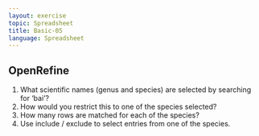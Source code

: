 ```yaml
---
layout: exercise
topic: Spreadsheet
title: Basic-05
language: Spreadsheet
---
```


## OpenRefine

1. What scientific names (genus and species) are selected by searching for ‘bai’?
1. How would you restrict this to one of the species selected?
1. How many rows are matched for each of the species?
1. Use include / exclude to select entries from one of the species.
